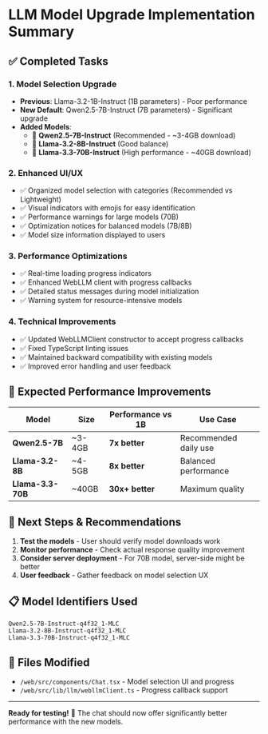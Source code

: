 # LLM Model Upgrade Implementation Summary

## ✅ Completed Tasks

### 1. **Model Selection Upgrade**
- **Previous**: Llama-3.2-1B-Instruct (1B parameters) - Poor performance
- **New Default**: Qwen2.5-7B-Instruct (7B parameters) - Significant upgrade
- **Added Models**:
  - 🌟 **Qwen2.5-7B-Instruct** (Recommended - ~3-4GB download)
  - 🦙 **Llama-3.2-8B-Instruct** (Good balance)
  - 🚀 **Llama-3.3-70B-Instruct** (High performance - ~40GB download)

### 2. **Enhanced UI/UX**
- ✅ Organized model selection with categories (Recommended vs Lightweight)  
- ✅ Visual indicators with emojis for easy identification
- ✅ Performance warnings for large models (70B)
- ✅ Optimization notices for balanced models (7B/8B)
- ✅ Model size information displayed to users

### 3. **Performance Optimizations**
- ✅ Real-time loading progress indicators  
- ✅ Enhanced WebLLM client with progress callbacks
- ✅ Detailed status messages during model initialization
- ✅ Warning system for resource-intensive models

### 4. **Technical Improvements**
- ✅ Updated WebLLMClient constructor to accept progress callbacks
- ✅ Fixed TypeScript linting issues  
- ✅ Maintained backward compatibility with existing models
- ✅ Improved error handling and user feedback

## 🎯 Expected Performance Improvements

| Model | Size | Performance vs 1B | Use Case |
|-------|------|------------------|----------|
| **Qwen2.5-7B** | ~3-4GB | **7x better** | Recommended daily use |
| **Llama-3.2-8B** | ~4-5GB | **8x better** | Balanced performance |
| **Llama-3.3-70B** | ~40GB | **30x+ better** | Maximum quality |

## 🚀 Next Steps & Recommendations

1. **Test the models** - User should verify model downloads work
2. **Monitor performance** - Check actual response quality improvement  
3. **Consider server deployment** - For 70B model, server-side might be better
4. **User feedback** - Gather feedback on model selection UX

## 📋 Model Identifiers Used
```
Qwen2.5-7B-Instruct-q4f32_1-MLC
Llama-3.2-8B-Instruct-q4f32_1-MLC  
Llama-3.3-70B-Instruct-q4f32_1-MLC
```

## 🔧 Files Modified
- `/web/src/components/Chat.tsx` - Model selection UI and progress
- `/web/src/lib/llm/webllmClient.ts` - Progress callback support

---

**Ready for testing!** 🎉 The chat should now offer significantly better performance with the new models.